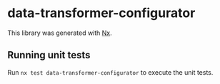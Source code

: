 # data-transformer-configurator

This library was generated with [Nx](https://nx.dev).

## Running unit tests

Run `nx test data-transformer-configurator` to execute the unit tests.
